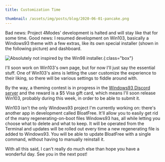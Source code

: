 ```yaml
---
title: Customization Time

thumbnail: /assets/img/posts/blog/2020-06-01-pancake.png
---
```

Bad news: Project 4Modes' development is halted and will stay like that for some time. Good news: I resumed development on Win103, basically a Windows93 theme with a few extras, like its own special installer (shown in the following picture) and dashboard.

![Absolutely not inspired by the Win98 installer.](/assets/img/posts/blog/2020-06-01-pancake.png){:class="box"}

I'll soon work on Win103's own page, but for now I'll just say the essential stuff. One of Win103's aims is letting the user customize the experience to their liking, so there will be various settings to fiddle around with.

By the way, a theming contest is in progress in the <a target="_blank" href="https://discord.gg/sGMAdg5">Windows93 Discord server</a> and the reward is a $5 Visa gift card, which means I'll soon release Win103, probably during this week, in order to be able to submit it.

Win103 isn't the only Windows93 project I'm currently working on: there's another app in development called BloatFree. It'll allow you to easily get rid of the many regenerating-on-boot files Windows93 has, all while letting you choose what to delete and what to keep.
It will be operated from the Terminal and updates will be rolled out every time a new regenerating file is added to Windows93. You will be able to update BloatFree with a single command, without having to manually reinstall it.

With all this said, I can't really do much else than hope you have a wonderful day. See you in the next post!

